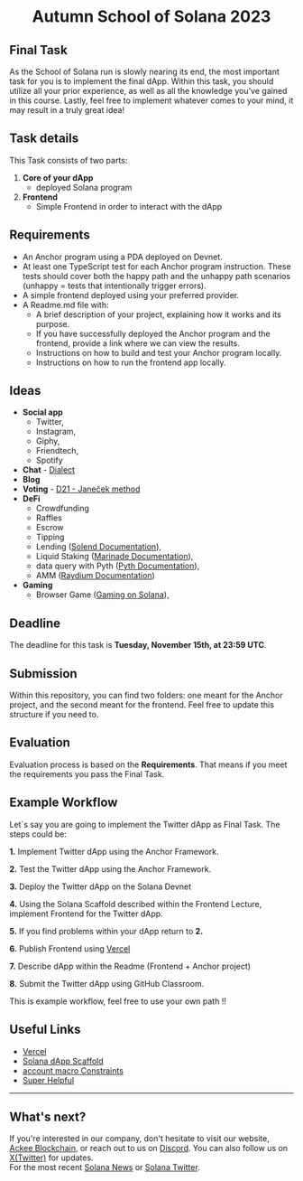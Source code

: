 <div align="center">

# Autumn School of Solana 2023
</div>

## Final Task
As the School of Solana run is slowly nearing its end, the most important task for you is to implement the final dApp. Within this task, you should utilize all your prior experience, as well as all the knowledge you've gained in this course. Lastly, feel free to implement whatever comes to your mind, it may result in a truly great idea!


## Task details
This Task consists of two parts:
1. **Core of your dApp**
    - deployed Solana program
2. **Frontend**
    - Simple Frontend in order to interact with the dApp


## Requirements
- An Anchor program using a PDA deployed on Devnet.
- At least one TypeScript test for each Anchor program instruction. These tests should cover both the happy path and the unhappy path scenarios (unhappy = tests that intentionally trigger errors).
- A simple frontend deployed using your preferred provider.
- A Readme.md file with:
    - A brief description of your project, explaining how it works and its purpose.
    - If you have successfully deployed the Anchor program and the frontend, provide a link where we can view the results.
    - Instructions on how to build and test your Anchor program locally.
    - Instructions on how to run the frontend app locally.

## Ideas
- **Social app**
    - Twitter,
    - Instagram,
    - Giphy,
    - Friendtech,
    - Spotify
- **Chat** - [Dialect](https://www.dialect.to/)
- **Blog**
- **Voting** - [D21 - Janeček method](https://www.ih21.org/en/guidelines)
- **DeFi**
    - Crowdfunding
    - Raffles
    - Escrow
    - Tipping
    - Lending ([Solend Documentation](https://docs.solend.fi/)),
    - Liquid Staking ([Marinade Documentation](https://docs.marinade.finance/)),
    - data query with Pyth ([Pyth Documentation](https://docs.pyth.network/documentation/solana-price-feeds)),
    - AMM ([Raydium Documentation](https://raydium.gitbook.io/raydium/))
- **Gaming**
    - Browser Game ([Gaming on Solana](https://solanacookbook.com/gaming/nfts-in-games.html#token-gating-with-nfts)),

## Deadline
The deadline for this task is **Tuesday, November 15th, at 23:59 UTC**.

## Submission
Within this repository, you can find two folders: one meant for the Anchor project, and the second meant for the frontend. Feel free to update this structure if you need to.


## Evaluation
Evaluation process is based on the **Requirements**. That means if you meet the requirements you pass the Final Task.

## Example Workflow
Let\`s say you are going to implement the Twitter dApp as Final Task. The steps could be:

**1.** Implement Twitter dApp using the Anchor Framework.

**2.** Test the Twitter dApp using the Anchor Framework.

**3.** Deploy the Twitter dApp on the Solana Devnet

**4.** Using the Solana Scaffold described within the Frontend Lecture, implement Frontend for the Twitter dApp.

**5.** If you find problems within your dApp return to **2.**

**6.** Publish Frontend using [Vercel](https://vercel.com)

**7.** Describe dApp within the Readme (Frontend + Anchor project)

**8.** Submit the Twitter dApp using GitHub Classroom.

This is example workflow, feel free to use your own path !!


## Useful Links
- [Vercel](https://vercel.com)
- [Solana dApp Scaffold](https://github.com/solana-labs/dapp-scaffold#solana-dapp-scaffold-next)
- [account macro Constraints](https://docs.rs/anchor-lang/latest/anchor_lang/derive.Accounts.html#constraints)
- [Super Helpful](https://www.soldev.app/course)




-----

## What's next?
If you're interested in our company, don't hesitate to visit our website, [Ackee Blockchain](https://ackeeblockchain.com), or reach out to us on [Discord](https://discord.gg/x7qXXnGCsa). You can also follow us on [X(Twitter)](https://twitter.com/ackeeblockchain?lang=en) for updates.\
For the most recent [Solana News](https://solana.com/news) or [Solana Twitter](https://twitter.com/solana).
